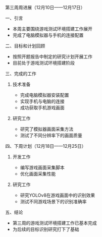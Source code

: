 第三周周进展（12月10日——12月17日）

一、引言
- 本周主要围绕游戏测试环境搭建工作展开
- 完成了电脑模拟器与手机的连接配置

二、目标和计划回顾
- 按照开题报告中制定的研究计划开展工作
- 目前处于游戏测试环境搭建阶段

三、完成的工作
1. 技术准备
   - 完成电脑模拟器安装配置
   - 实现手机与电脑的连接
   - 成功获取手机游戏画面

2. 研究工作
   - 研究了模拟器画面采集方法
   - 测试了不同分辨率下的画面质量

四、下周计划（12月18日——12月25日）
1. 开发工作
   - 编写游戏画面采集脚本
   - 优化画面采集性能

2. 研究工作
   - 研究YOLOv8在游戏画面中的识别效果
   - 测试不同游戏场景下的识别准确率

五、结论
- 第三周的游戏测试环境搭建工作已基本完成
- 为后续的目标识别研究打下了基础